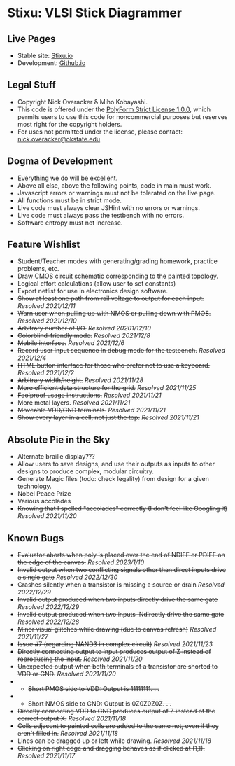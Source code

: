 # Stixu: VLSI Stick Diagrammer

## Live Pages
* Stable site: [Stixu.io](https://stixu.io)
* Development: [Github.io](https://nickoveracker.github.io/StickDiagrammer)

## Legal Stuff
* Copyright Nick Overacker & Miho Kobayashi.
* This code is offered under the [PolyForm Strict License 1.0.0](https://polyformproject.org/licenses/strict/1.0.0/), which permits users to use this code for noncommercial purposes but reserves most right for the copyright holders.
* For uses not permitted under the license, please contact: [nick.overacker@okstate.edu](mailto:nick.overacker@okstate.edu)

## Dogma of Development
* Everything we do will be excellent.
* Above all else, above the following points, code in main must work.
* Javascript errors or warnings must not be tolerated on the live page.
* All functions must be in strict mode.
* Live code must always clear JSHint with no errors or warnings.
* Live code must always pass the testbench with no errors.
* Software entropy must not increase.

## Feature Wishlist
* Student/Teacher modes with generating/grading homework, practice problems, etc.
* Draw CMOS circuit schematic corresponding to the painted topology.
* Logical effort calculations (allow user to set constants)
* Export netlist for use in electronics design software.
* ~~Show at least one path from rail voltage to output for each input.~~ *Resolved 2021/12/11*
* ~~Warn user when pulling up with NMOS or pulling down with PMOS.~~ *Resolved 2021/12/10*
* ~~Arbitrary number of I/O.~~ *Resolved 20201/12/10*
* ~~Colorblind-friendly mode.~~ *Resolved 2021/12/8*
* ~~Mobile interface.~~ *Resolved 2021/12/6*
* ~~Record user input sequence in debug mode for the testbench.~~ *Resolved 2021/12/4*
* ~~HTML button interface for those who prefer not to use a keyboard.~~ *Resolved 2021/12/2*
* ~~Arbitrary width/height.~~ *Resolved 2021/11/28*
* ~~More efficient data structure for the grid.~~ *Resolved 2021/11/25*
* ~~Foolproof usage instructions.~~ *Resolved 2021/11/21*
* ~~More metal layers.~~ *Resolved 2021/11/21*
* ~~Moveable VDD/GND terminals.~~ *Resolved 2021/11/21*
* ~~Show every layer in a cell, not just the top.~~ *Resolved 2021/11/21*

## Absolute Pie in the Sky
* Alternate braille display???
* Allow users to save designs, and use their outputs as inputs to other designs to produce complex, modular circuitry.
* Generate Magic files (todo: check legality) from design for a given technology.
* Nobel Peace Prize
* Various accolades
* ~~Knowing that I spelled "accolades" correctly (I don't feel like Googling it)~~ *Resolved 2021/11/20*

## Known Bugs
* ~~Evaluator aborts when poly is placed over the end of NDIFF or PDIFF on the edge of the canvas.~~ *Resolved 2023/1/10*
* ~~Invalid output when two conflicting signals other than direct inputs drive a single gate~~ *Resolved 2022/12/30*
* ~~Crashes silently when a transistor is missing a source or drain~~ *Resolved 2022/12/29*
* ~~Invalid output produced when two inputs directly drive the same gate~~ *Resolved 2022/12/29*
* ~~Invalid output produced when two inputs INdirectly drive the same gate~~ *Resolved 2022/12/28*
* ~~Minor visual glitches while drawing (due to canvas refresh)~~ *Resolved 2021/11/27*
* ~~Issue #7 (regarding NAND3 in complex circuit)~~ *Resolved 2021/11/23*
* ~~Directly connecting output to input produces output of Z instead of reproducing the input.~~ *Resolved 2021/11/20*
* ~~Unexpected output when both terminals of a transistor are shorted to VDD or GND.~~ *Resolved 2021/11/20*
* * ~~Short PMOS side to VDD: Output is 11111111. . .~~
* * ~~Short NMOS side to GND: Output is 0Z0Z0Z0Z. . .~~
* ~~Directly connecting VDD to GND produces output of Z instead of the correct output X.~~ *Resolved 2021/11/18*
* ~~Cells adjacent to painted cells are added to the same net, even if they aren't filled in.~~ *Resolved 2021/11/18*
* ~~Lines can be dragged up or left while drawing.~~ *Resolved 2021/11/18*
* ~~Clicking on right edge and dragging behaves as if clicked at (1,1).~~ *Resolved 2021/11/17*

